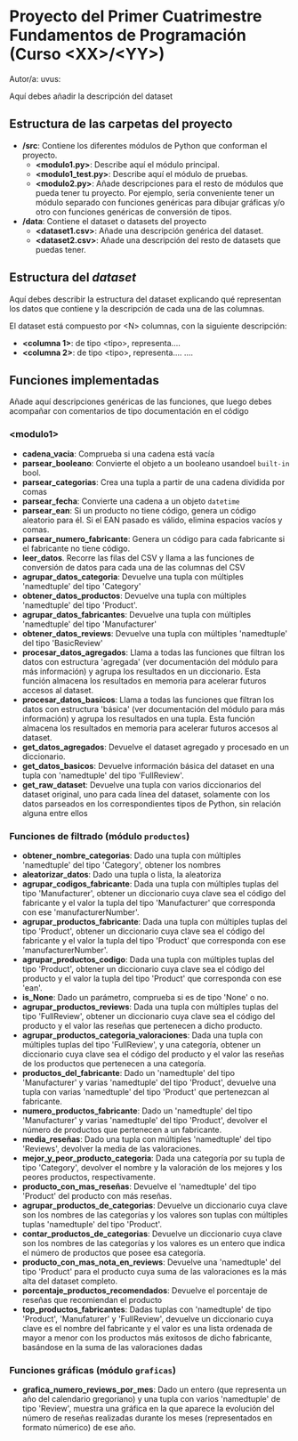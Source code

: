 # Proyecto del Primer Cuatrimestre Fundamentos de Programación (Curso  \<XX\>/\<YY\>)
Autor/a: <Ada Byron>   uvus:<uvus>

Aquí debes añadir la descripción del dataset


## Estructura de las carpetas del proyecto

* **/src**: Contiene los diferentes módulos de Python que conforman el proyecto.
  * **\<modulo1.py\>**: Describe aquí el módulo principal.
  * **\<modulo1_test.py\>**: Describe aquí el módulo de pruebas.
  * **\<modulo2.py\>**: Añade descripciones para el resto de módulos que pueda tener tu proyecto. Por ejemplo, sería conveniente tener un módulo separado con funciones genéricas para dibujar gráficas y/o otro con funciones genéricas de conversión de tipos. 
* **/data**: Contiene el dataset o datasets del proyecto
    * **\<dataset1.csv\>**: Añade una descripción genérica del dataset.
    * **\<dataset2.csv\>**: Añade una descripción del resto de datasets que puedas tener.
    
## Estructura del *dataset*

Aquí debes describir la estructura del dataset explicando qué representan los datos que contiene y la descripción de cada una de las columnas.

El dataset está compuesto por \<N\> columnas, con la siguiente descripción:

* **\<columna 1>**: de tipo \<tipo\>, representa....
* **\<columna 2>**: de tipo \<tipo\>, representa....
....

## Funciones implementadas
Añade aquí descripciones genéricas de las funciones, que luego debes acompañar con comentarios de tipo documentación en el código 

### \<modulo1\>

* **cadena_vacia**: Comprueba si una cadena está vacía
* **parsear_booleano**: Convierte el objeto a un booleano usandoel ``built-in`` bool.
* **parsear_categorias**: Crea una tupla a partir de una cadena dividida por comas
* **parsear_fecha**: Convierte una cadena a un objeto ``datetime``
* **parsear_ean**: Si un producto no tiene código, genera un código aleatorio para él. Si el EAN pasado es válido, elimina espacios vacíos y comas.
* **parsear_numero_fabricante**: Genera un código para cada fabricante si el fabricante no tiene código.
* **leer_datos**. Recorre las filas del CSV y llama a las funciones de conversión de datos para cada una de las columnas del CSV
* **agrupar_datos_categoria**: Devuelve una tupla con múltiples 'namedtuple' del tipo 'Category'
* **obtener_datos_productos**: Devuelve una tupla con múltiples 'namedtuple' del tipo 'Product'.
* **agrupar_datos_fabricantes**: Devuelve una tupla con múltiples 'namedtuple' del tipo 'Manufacturer'
* **obtener_datos_reviews**: Devuelve una tupla con múltiples 'namedtuple' del tipo 'BasicReview'
* **procesar_datos_agregados**: Llama a todas las funciones que filtran los datos con estructura 'agregada' (ver documentación del módulo para más información) 
    y agrupa los resultados en un diccionario. Esta función almacena los resultados en memoria para acelerar futuros accesos al dataset.
* **procesar_datos_basicos**: Llama a todas las funciones que filtran los datos con estructura 'básica' (ver documentación del módulo para más información) 
    y agrupa los resultados en una tupla. Esta función almacena los resultados en memoria para acelerar futuros accesos al dataset.
* **get_datos_agregados**: Devuelve el dataset agregado y procesado en un diccionario.
* **get_datos_basicos**: Devuelve información básica del dataset en una tupla con 'namedtuple' del tipo 'FullReview'.
* **get_raw_dataset**:  Devuelve una tupla con varios diccionarios del dataset original, uno para cada línea del dataset, solamente con los datos parseados
    en los correspondientes tipos de Python, sin relación alguna entre ellos

### Funciones de filtrado (módulo ``productos``)

* **obtener_nombre_categorias**: Dado una tupla con múltiples 'namedtuple' del tipo 'Category', obtener los nombres
* **aleatorizar_datos**: Dado una tupla o lista, la aleatoriza
* **agrupar_codigos_fabricante**: Dada una tupla con múltiples tuplas del tipo 'Manufacturer', obtener un diccionario cuya clave sea el código del fabricante
    y el valor la tupla del tipo 'Manufacturer' que corresponda con ese 'manufacturerNumber'.
* **agrupar_productos_fabricante**: Dada una tupla con múltiples tuplas del tipo 'Product', obtener un diccionario cuya clave sea el código del fabricante
    y el valor la tupla del tipo 'Product' que corresponda con ese 'manufacturerNumber'.
* **agrupar_productos_codigo**: Dada una tupla con múltiples tuplas del tipo 'Product', obtener un diccionario cuya clave sea el código del producto
    y el valor la tupla del tipo 'Product' que corresponda con ese 'ean'.
* **is_None**: Dado un parámetro, comprueba si es de tipo 'None' o no.
* **agrupar_productos_reviews**: Dada una tupla con múltiples tuplas del tipo 'FullReview', obtener un diccionario cuya clave sea el código del producto
    y el valor las reseñas que pertenecen a dicho producto.
* **agrupar_productos_categoria_valoraciones**: Dada una tupla con múltiples tuplas del tipo 'FullReview', y una categoría,
    obtener un diccionario cuya clave sea el código del producto y el valor las reseñas
    de los productos que pertenecen a una categoría.
* **productos_del_fabricante**: Dado un 'namedtuple' del tipo 'Manufacturer' y varias 'namedtuple' del tipo 'Product',
    devuelve una tupla con varias 'namedtuple' del tipo 'Product' que pertenezcan al fabricante.
* **numero_productos_fabricante**: Dado un 'namedtuple' del tipo 'Manufacturer' y varias 'namedtuple' del tipo 'Product',
    devolver el número de productos que pertenecen a un fabricante.
* **media_reseñas**: Dado una tupla con múltiples 'namedtuple' del tipo 'Reviews',
    devolver la media de las valoraciones.
* **mejor_y_peor_producto_categoria**: Dada una categoría por su tupla de tipo 'Category', devolver el nombre y la valoración de los mejores y los peores productos, respectivamente.
* **producto_con_mas_reseñas**: Devuelve el 'namedtuple' del tipo 'Product' del producto con más reseñas.
* **agrupar_productos_de_categorias**: Devuelve un diccionario cuya clave son los nombres de las categorías y los valores son tuplas con múltiples tuplas 'namedtuple' del tipo 'Product'.
* **contar_productos_de_categorias**: Devuelve un diccionario cuya clave son los nombres de las categorías y los valores es un entero que indica el número
    de productos que posee esa categoría.
* **producto_con_mas_nota_en_reviews**: Devuelve una 'namedtuple' del tipo 'Product' para el producto cuya suma de las valoraciones es la más alta del
    dataset completo.
* **porcentaje_productos_recomendados**: Devuelve el porcentaje de reseñas que recomiendan el producto
* **top_productos_fabricantes**: Dadas tuplas con 'namedtuple' de tipo 'Product', 'Manufaturer' y 'FullReview', devuelve un diccionario
    cuya clave es el nombre del fabricante y el valor es una lista ordenada de mayor a menor con
    los productos más exitosos de dicho fabricante, basándose en la suma de las valoraciones dadas

### Funciones gráficas (módulo ``graficas``)

* **grafica_numero_reviews_por_mes**: Dado un entero (que representa un año del calendario gregoriano) y una tupla con varios 'namedtuple' de tipo 'Review',
    muestra una gráfica en la que aparece la evolución del número de reseñas realizadas durante los meses
    (representados en formato númerico) de ese año.
